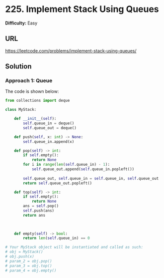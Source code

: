 # 225. Implement Stack Using Queues

**Difficulty:** Easy

## URL

https://leetcode.com/problems/implement-stack-using-queues/

## Solution

### Approach 1: Queue

The code is shown below:

```python
from collections import deque

class MyStack:

    def __init__(self):
        self.queue_in = deque()
        self.queue_out = deque()

    def push(self, x: int) -> None:
        self.queue_in.append(x)

    def pop(self) -> int:
        if self.empty():
            return None
        for i in range(len(self.queue_in) - 1):
            self.queue_out.append(self.queue_in.popleft())
            
        self.queue_out, self.queue_in = self.queue_in, self.queue_out
        return self.queue_out.popleft()

    def top(self) -> int:
        if self.empty():
            return None
        ans = self.pop()
        self.push(ans)
        return ans
        
        

    def empty(self) -> bool:
        return len(self.queue_in) == 0

# Your MyStack object will be instantiated and called as such:
# obj = MyStack()
# obj.push(x)
# param_2 = obj.pop()
# param_3 = obj.top()
# param_4 = obj.empty()
```
